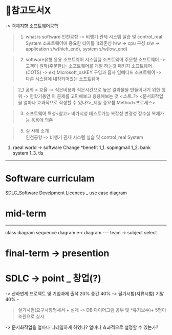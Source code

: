 <h1 id="📌참고도서x">📌참고도서X</h1>
<p>-&gt; 객체지향 소프트웨어공학</p>
<blockquote>
<ol>
<li>what is software
인천공항 -&gt; 비행기 관제 시스템 실습 및 control_real System
소프트웨어에 중요한 타이틀
1)의존성
h/w -&gt; cpu 구성 
s/w -&gt; application s/w(hieh_end), system s/w(low_end)</li>
</ol>
</blockquote>
<blockquote>
<ol start="2">
<li>software유형
응용 소프트웨어
시스템템 소프트웨어
주문형 소프트웨어 -&gt; 고객이 원하(주문한)는 소프트웨어를 개발 하는것
패키지 소프트웨어(COTS) -&gt; ex) Microsoft_osKEY 구입과 흡사
임베디드 소프트웨어 -&gt; 다른 시스템에 내장되어있는 소프트웨어</li>
</ol>
</blockquote>
<blockquote>
<p>2_1 공학 = 효율 -&gt; 적은비용과 적은시간으로 높은 결과물을 만들어내기 위한 행위
-&gt; 한학기동안 이 문제를 고민해보고 응용해보는 것 
&lt;<em>소통..?&gt;
&lt;</em>문서화작업을 얼마나 효과적으로 작성할 수 있나?&gt;_제일 중요함
Method&lt;프로세스&gt;</p>
</blockquote>
<blockquote>
<ol start="3">
<li>소프트웨어 특성&lt;참고&gt;
비가시성
테스트가능
복잡성
변경성
장수실 
복제가능
응용에 의존</li>
</ol>
</blockquote>
<blockquote>
<ol start="5">
<li>실 사례 소개<br />인천공항 -&gt; 비행기 관제 시스템 실습 및 control_real System</li>
</ol>
</blockquote>
<ol>
<li>raeal world -&gt; software Change *benefit
1_1. sopingmall
1_2. bank system
1_3. tls</li>
</ol>
<hr />
<h1 id="software-curriculam">Software curriculam</h1>
<p>SDLC_Software Develpment Licences _
use case diagram</p>
<h1 id="mid-term">mid-term</h1>
<hr />
<p>class diagram
sequence diagram
e-r diagram 
--- team -&gt; subject select</p>
<h1 id="final-term---presention">final-term -&gt; presention</h1>
<h1 id="sdlc---point-_-창업"><strong>SDLC</strong> -&gt; point _ 창업(?)</h1>
<p>-&gt; 산하연계 프로젝트 및 기업과제
출석 20%
중간 40% -&gt; 필기시험(지류시험)
기말 40% -</p>
<blockquote>
<p>실기시험(요구사항명세서 + 설계 -&gt; DB 다이어그램 공부 및 *유지보수)+ 5명이 조원으로 실시</p>
</blockquote>
<p>-&gt; 문서화작업을 얼마나 디테일하게 하였나? 얼마나 효과적으로 설명할 수 있는가? </p>